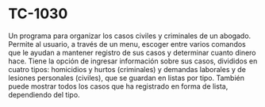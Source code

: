 # TC-1030
Un programa para organizar los casos civiles y criminales de un abogado. Permite al usuario, a través de un menu, escoger entre varios comandos que le ayudan a mantener registro de sus casos y determinar cuanto dinero hace. Tiene la opción de ingresar información sobre sus casos, divididos en cuatro tipos: homicidios y hurtos (criminales) y demandas laborales y de lesiones personales (civiles), que se guardan en listas por tipo. También puede mostrar todos los casos que ha registrado en forma de lista, dependiendo del tipo.
